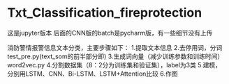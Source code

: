 # Txt_Classification_fireprotection
这是jupyter版本 后面的CNN版的batch是pycharm版，有一些细节没有上传

消防警情报警信息文本分类，主要步骤如下：
1.提取文本信息
2.去停用词，分词 test_pre.py(text_som的前半部分即)
3.生成词向量（减少训练参数和训练时间）word2vec.py
4.分割数据集（8：2分为训练集和验证集），label为3类
5.建模，分别用LSTM、CNN、Bi-LSTM、LSTM+Attention比较
6.作图
